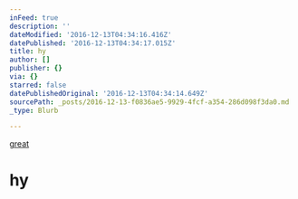 ```yaml
---
inFeed: true
description: ''
dateModified: '2016-12-13T04:34:16.416Z'
datePublished: '2016-12-13T04:34:17.015Z'
title: hy
author: []
publisher: {}
via: {}
starred: false
datePublishedOriginal: '2016-12-13T04:34:14.649Z'
sourcePath: _posts/2016-12-13-f0836ae5-9929-4fcf-a354-286d098f3da0.md
_type: Blurb

---
```

[great][0]

# hy

[0]: https://dentv.typeform.com/to/V0rJGi